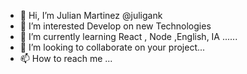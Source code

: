 - 👋 Hi, I’m Julian Martinez @juligank
- 👀 I’m interested Develop on new Technologies
- 🌱 I’m currently learning React , Node ,English, IA ......
- 💞️ I’m looking to collaborate on your project...
- 📫 How to reach me ...

<!---
juligank/juligank is a ✨ special ✨ repository because its `README.md` (this file) appears on your GitHub profile.
You can click the Preview link to take a look at your changes.
--->
